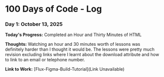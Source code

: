 # 100 Days of Code - Log

### Day 1: October 13, 2025

**Today's Progress:** Completed an Hour and Thirty Minutes of HTML

**Thoughts:** Watching an hour and 30 minutes worth of lessons was definitely
harder than I thought it would be. The lessons were pretty much revision
excluding links where I learnt about the download attribute and how to link to
an email or telephone number.

**Link to Work:** [Flux-Figma-Build-Tutorial](Link Unavailable)
